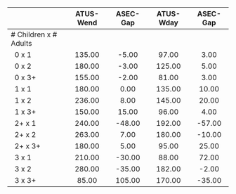 
|                      |    ATUS-Wend |     ASEC-Gap |    ATUS-Wday |     ASEC-Gap |
| -------------------- | :----------: | :----------: | :----------: | :----------: |
| # Children x # Adults |              |              |              |              |
| &nbsp;&nbsp;0 x 1    |       135.00 |        -5.00 |        97.00 |         3.00 |
| &nbsp;&nbsp;0 x 2    |       180.00 |        -3.00 |       125.00 |         5.00 |
| &nbsp;&nbsp;0 x 3+   |       155.00 |        -2.00 |        81.00 |         3.00 |
| &nbsp;&nbsp;1 x 1    |       180.00 |         0.00 |       135.00 |        10.00 |
| &nbsp;&nbsp;1 x 2    |       236.00 |         8.00 |       145.00 |        20.00 |
| &nbsp;&nbsp;1 x 3+   |       150.00 |        15.00 |        96.00 |         4.00 |
| &nbsp;&nbsp;2+ x 1   |       240.00 |       -48.00 |       192.00 |       -57.00 |
| &nbsp;&nbsp;2+ x 2   |       263.00 |         7.00 |       180.00 |       -10.00 |
| &nbsp;&nbsp;2+ x 3+  |       180.00 |         5.00 |        95.00 |        25.00 |
| &nbsp;&nbsp;3 x 1    |       210.00 |       -30.00 |        88.00 |        72.00 |
| &nbsp;&nbsp;3 x 2    |       280.00 |       -35.00 |       182.00 |        -2.00 |
| &nbsp;&nbsp;3 x 3+   |        85.00 |       105.00 |       170.00 |       -35.00 |

